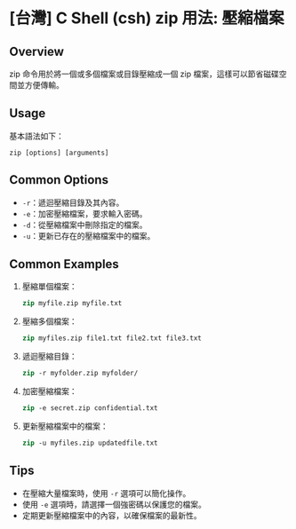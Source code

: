 # [台灣] C Shell (csh) zip 用法: 壓縮檔案

## Overview
zip 命令用於將一個或多個檔案或目錄壓縮成一個 zip 檔案，這樣可以節省磁碟空間並方便傳輸。

## Usage
基本語法如下：
```
zip [options] [arguments]
```

## Common Options
- `-r`：遞迴壓縮目錄及其內容。
- `-e`：加密壓縮檔案，要求輸入密碼。
- `-d`：從壓縮檔案中刪除指定的檔案。
- `-u`：更新已存在的壓縮檔案中的檔案。

## Common Examples
1. 壓縮單個檔案：
   ```csh
   zip myfile.zip myfile.txt
   ```

2. 壓縮多個檔案：
   ```csh
   zip myfiles.zip file1.txt file2.txt file3.txt
   ```

3. 遞迴壓縮目錄：
   ```csh
   zip -r myfolder.zip myfolder/
   ```

4. 加密壓縮檔案：
   ```csh
   zip -e secret.zip confidential.txt
   ```

5. 更新壓縮檔案中的檔案：
   ```csh
   zip -u myfiles.zip updatedfile.txt
   ```

## Tips
- 在壓縮大量檔案時，使用 `-r` 選項可以簡化操作。
- 使用 `-e` 選項時，請選擇一個強密碼以保護您的檔案。
- 定期更新壓縮檔案中的內容，以確保檔案的最新性。